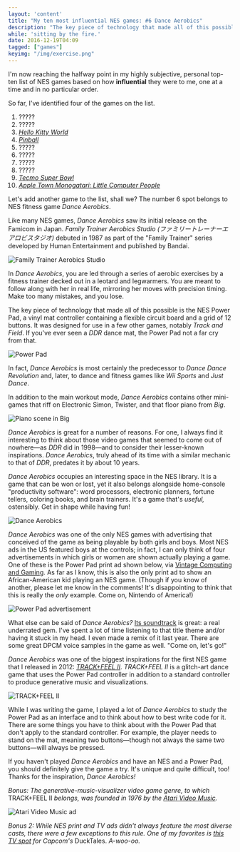 ```yaml
---
layout: 'content'
title: "My ten most influential NES games: #6 Dance Aerobics"
description: "The key piece of technology that made all of this possible is the NES Power Pad, a vinyl mat controller containing a flexible circuit board and a grid of 12 buttons."
while: 'sitting by the fire.'
date: 2016-12-19T04:09
tagged: ["games"]
keyimg: "/img/exercise.png"
---
```


I'm now reaching the halfway point in my highly subjective, personal top-ten list of NES games based on how **influential** they were to me, one at a time and in no particular order. 

So far, I've identified four of the games on the list.

1. ?????
2. ?????
3. *[Hello Kitty World](/my-ten-most-influential-nes-games-3-hello-kitty-world)*
4. *[Pinball](/my-ten-most-influential-nes-games-4-pinball)*
5. ?????
6. ?????
7. ?????
8. ?????
9. *[Tecmo Super Bowl](/my-ten-most-influential-nes-games-9-tecmo-super-bowl)*
10. *[Apple Town Monogatari: Little Computer People](/my-ten-most-influential-nes-games-10-apple-town-monogatari)*

Let's add another game to the list, shall we? The number 6 spot belongs to NES fitness game *Dance Aerobics*.

Like many NES games, *Dance Aerobics* saw its initial release on the Famicom in Japan. *Family Trainer Aerobics Studio (ファミリートレーナーエアロビスタジオ)* debuted in 1987 as part of the "Family Trainer" series developed by Human Entertainment and published by Bandai.

![Family Trainer Aerobics Studio](/img/familytraineraerobicsstudio.gif)

In *Dance Aerobics*, you are led through a series of aerobic exercises by a fitness trainer decked out in a leotard and legwarmers. You are meant to follow along with her in real life, mirroring her moves with precision timing. Make too many mistakes, and you lose.

The key piece of technology that made all of this possible is the NES Power Pad, a vinyl mat controller containing a flexible circuit board and a grid of 12 buttons. It was designed for use in a few other games, notably *Track and Field*. If you've ever seen a *DDR* dance mat, the Power Pad not a far cry from that.

![Power Pad](/img/powerpad.jpg)

In fact, *Dance Aerobics* is most certainly the predecessor to *Dance Dance Revolution* and, later, to dance and fitness games like *Wii Sports* and *Just Dance*.

In addition to the main workout mode, *Dance Aerobics* contains other mini-games that riff on Electronic Simon, Twister, and that floor piano from *Big*.

![Piano scene in Big](/img/big-piano.gif)

*Dance Aerobics* is great for a number of reasons. For one, I always find it interesting to think about those video games that seemed to come out of nowhere&mdash;as *DDR* did in 1998&mdash;and to consider their lesser-known inspirations. *Dance Aerobics*, truly ahead of its time with a similar mechanic to that of *DDR*, predates it by about 10 years.

*Dance Aerobics* occupies an interesting space in the NES library. It is a game that can be won or lost, yet it also belongs alongside home-console "productivity software": word processors, electronic planners, fortune tellers, coloring books, and brain trainers. It's a game that's *useful,* ostensibly. Get in shape while having fun!

![Dance Aerobics](/img/exercise.png)

*Dance Aerobics* was one of the only NES games with advertising that conceived of the game as being playable by both girls and boys. Most NES ads in the US featured boys at the controls; in fact, I can only think of four advertisements in which girls or women are shown actually playing a game. One of these is the Power Pad print ad shown below, via [Vintage Computing and Gaming](http://www.vintagecomputing.com/index.php/archives/910/retro-scan-of-the-week-the-power-pad). As far as I know, this is also the only print ad to show an African-American kid playing an NES game. (Though if you know of another, please let me know in the comments! It's disappointing to think that this is really the *only* example. Come on, Nintendo of America!)

![Power Pad advertisement](/img/nintendo_powerpad_large.jpg)

What else can be said of *Dance Aerobics?* [Its soundtrack](https://www.youtube.com/watch?v=ImqdDPgtc6k) is great: a real underrated gem. I've spent a lot of time listening to that title theme and/or having it stuck in my head. I even made a remix of it last year. There are some great DPCM voice samples in the game as well. "Come on, let's go!"

*Dance Aerobics* was one of the biggest inspirations for the first NES game that I released in 2012: *[TRACK+FEEL II](https://partytimehexcellent.itch.io/trackfeel-ii)*. *TRACK+FEEL II* is a glitch-art dance game that uses the Power Pad controller in addition to a standard controller to produce generative music and visualizations.

![TRACK+FEEL II](/img/tfii.gif)

While I was writing the game, I played a lot of *Dance Aerobics* to study the Power Pad as an interface and to think about how to best write code for it. There are some things you have to think about with the Power Pad that don't apply to the standard controller. For example, the player needs to stand on the mat, meaning two buttons&mdash;though not always the same two buttons&mdash;will always be pressed. 

If you haven't played *Dance Aerobics* and have an NES and a Power Pad, you should definitely give the game a try. It's unique and quite difficult, too! Thanks for the inspiration, *Dance Aerobics!*

*Bonus: The generative-music-visualizer video game genre, to which* TRACK+FEEL II *belongs, was founded in 1976 by the [Atari Video Music](http://www.atarimuseum.com/videogames/dedicated/videomusic/videomusic.html).*

![Atari Video Music ad](/img/atarivideomusic.jpg)

*Bonus 2: While NES print and TV ads didn't always feature the most diverse casts, there were a few  exceptions to this rule. One of my favorites is [this TV spot](https://www.youtube.com/watch?v=ZIYgNVi7AR4) for Capcom's* DuckTales. *A-woo-oo.*
